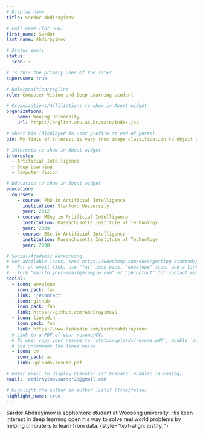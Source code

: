 ```yaml
---
# Display name
title: Sardor Abdirayimov

# Full name (for SEO)
first_name: Sardor
last_name: Abdirayimov

# Status emoji
status:
  icon: ⚡

# Is this the primary user of the site?
superuser: true

# Role/position/tagline
role: Computer Vision and Deep Learning student

# Organizations/Affiliations to show in About widget
organizations:
  - name: Woosng University
    url: https://english.wsu.ac.kr/main/index.jsp

# Short bio (displayed in user profile at end of posts)
bio: My fiels of interest is vary from image classification to object detection

# Interests to show in About widget
interests:
  - Artificial Intelligence
  - Deep Learning
  - Computer Vision

# Education to show in About widget
education:
  courses:
    - course: PhD in Artificial Intelligence
      institution: Stanford University
      year: 2012
    - course: MEng in Artificial Intelligence
      institution: Massachusetts Institute of Technology
      year: 2009
    - course: BSc in Artificial Intelligence
      institution: Massachusetts Institute of Technology
      year: 2008

# Social/Academic Networking
# For available icons, see: https://wowchemy.com/docs/getting-started/page-builder/#icons
#   For an email link, use "fas" icon pack, "envelope" icon, and a link in the
#   form "mailto:your-email@example.com" or "/#contact" for contact widget.
social:
  - icon: envelope
    icon_pack: fas
    link: '/#contact'
  - icon: github
    icon_pack: fab
    link: https://github.com/AbdirayimovS
  - icon: linkedin
    icon_pack: fab
    link: https://www.linkedin.com/sardorabdirayimov
  # Link to a PDF of your resume/CV.
  # To use: copy your resume to `static/uploads/resume.pdf`, enable `ai` icons in `params.yaml`,
  # and uncomment the lines below.
  - icon: cv
    icon_pack: ai
    link: uploads/resume.pdf

# Enter email to display Gravatar (if Gravatar enabled in Config)
email: 'abdirayimovsardor20@gmail.com'

# Highlight the author in author lists? (true/false)
highlight_name: true
---
```


Sardor Abdirayimov is sophomore student at Woosong university. His keen interest in deep learning open his way to solve real world problems by helping cimputers to learn from data.
{style="text-align: justify;"}
